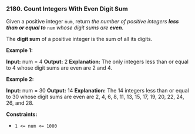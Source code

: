 ### 2180\. Count Integers With Even Digit Sum

Given a positive integer `num`, return _the number of positive integers **less than or equal to**_ `num` _whose digit sums are **even**_.

The **digit sum** of a positive integer is the sum of all its digits.

**Example 1:**

**Input:** num = 4
**Output:** 2
**Explanation:**
The only integers less than or equal to 4 whose digit sums are even are 2 and 4.    

**Example 2:**

**Input:** num = 30
**Output:** 14
**Explanation:**
The 14 integers less than or equal to 30 whose digit sums are even are
2, 4, 6, 8, 11, 13, 15, 17, 19, 20, 22, 24, 26, and 28.

**Constraints:**

*   `1 <= num <= 1000`
